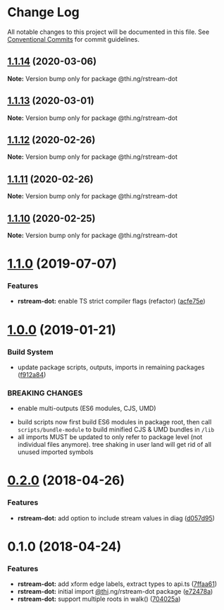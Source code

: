 # Change Log

All notable changes to this project will be documented in this file.
See [Conventional Commits](https://conventionalcommits.org) for commit guidelines.

## [1.1.14](https://github.com/thi-ng/umbrella/compare/@thi.ng/rstream-dot@1.1.13...@thi.ng/rstream-dot@1.1.14) (2020-03-06)

**Note:** Version bump only for package @thi.ng/rstream-dot





## [1.1.13](https://github.com/thi-ng/umbrella/compare/@thi.ng/rstream-dot@1.1.12...@thi.ng/rstream-dot@1.1.13) (2020-03-01)

**Note:** Version bump only for package @thi.ng/rstream-dot





## [1.1.12](https://github.com/thi-ng/umbrella/compare/@thi.ng/rstream-dot@1.1.11...@thi.ng/rstream-dot@1.1.12) (2020-02-26)

**Note:** Version bump only for package @thi.ng/rstream-dot





## [1.1.11](https://github.com/thi-ng/umbrella/compare/@thi.ng/rstream-dot@1.1.10...@thi.ng/rstream-dot@1.1.11) (2020-02-26)

**Note:** Version bump only for package @thi.ng/rstream-dot





## [1.1.10](https://github.com/thi-ng/umbrella/compare/@thi.ng/rstream-dot@1.1.9...@thi.ng/rstream-dot@1.1.10) (2020-02-25)

**Note:** Version bump only for package @thi.ng/rstream-dot





# [1.1.0](https://github.com/thi-ng/umbrella/compare/@thi.ng/rstream-dot@1.0.26...@thi.ng/rstream-dot@1.1.0) (2019-07-07)

### Features

* **rstream-dot:** enable TS strict compiler flags (refactor) ([acfe75e](https://github.com/thi-ng/umbrella/commit/acfe75e))

# [1.0.0](https://github.com/thi-ng/umbrella/compare/@thi.ng/rstream-dot@0.2.64...@thi.ng/rstream-dot@1.0.0) (2019-01-21)

### Build System

* update package scripts, outputs, imports in remaining packages ([f912a84](https://github.com/thi-ng/umbrella/commit/f912a84))

### BREAKING CHANGES

* enable multi-outputs (ES6 modules, CJS, UMD)

- build scripts now first build ES6 modules in package root, then call
  `scripts/bundle-module` to build minified CJS & UMD bundles in `/lib`
- all imports MUST be updated to only refer to package level
  (not individual files anymore). tree shaking in user land will get rid of
  all unused imported symbols

<a name="0.2.0"></a>
# [0.2.0](https://github.com/thi-ng/umbrella/compare/@thi.ng/rstream-dot@0.1.2...@thi.ng/rstream-dot@0.2.0) (2018-04-26)

### Features

* **rstream-dot:** add option to include stream values in diag ([d057d95](https://github.com/thi-ng/umbrella/commit/d057d95))

<a name="0.1.0"></a>
# 0.1.0 (2018-04-24)

### Features

* **rstream-dot:** add xform edge labels, extract types to api.ts ([7ffaa61](https://github.com/thi-ng/umbrella/commit/7ffaa61))
* **rstream-dot:** initial import [@thi](https://github.com/thi).ng/rstream-dot package ([e72478a](https://github.com/thi-ng/umbrella/commit/e72478a))
* **rstream-dot:** support multiple roots in walk() ([704025a](https://github.com/thi-ng/umbrella/commit/704025a))
